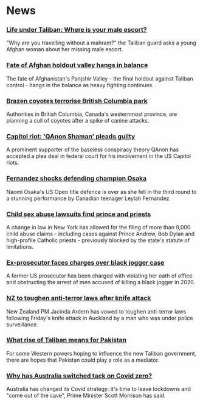 # News
### [Life under Taliban: Where is your male escort?](https://www.bbc.com/news/world-asia-58437713)
"Why are you travelling without a mahram?" the Taliban guard asks a young Afghan woman about her missing male escort. 
### [Fate of Afghan holdout valley hangs in balance](https://www.bbc.com/news/world-asia-58443679)
The fate of Afghanistan's Panjshir Valley - the final holdout against Taliban control - hangs in the balance as heavy fighting continues.
### [Brazen coyotes terrorise British Columbia park](https://www.bbc.com/news/world-us-canada-58439862)
Authorities in British Columbia, Canada's westernmost province, are planning a cull of coyotes after a spike of canine attacks.
### [Capitol riot: 'QAnon Shaman' pleads guilty](https://www.bbc.com/news/world-us-canada-58441174)
A prominent supporter of the baseless conspiracy theory QAnon has accepted a plea deal in federal court for his involvement in the US Capitol riots.
### [Fernandez shocks defending champion Osaka](https://www.bbc.com/sport/tennis/58442969)
Naomi Osaka's US Open title defence is over as she fell in the third round to a stunning performance by Canadian teenager Leylah Fernandez.
### [Child sex abuse lawsuits find prince and priests](https://www.bbc.com/news/world-us-canada-58322592)
 A change in law in New York has allowed for the filing of more than 9,000 child abuse claims - including cases against Prince Andrew, Bob Dylan and high-profile Catholic priests - previously blocked by the state's statute of limitations. 
### [Ex-prosecutor faces charges over black jogger case](https://www.bbc.com/news/world-us-canada-58439984)
A former US prosecutor has been charged with violating her oath of office and obstructing the arrest of men accused of killing a black jogger in 2020.
### [NZ to toughen anti-terror laws after knife attack](https://www.bbc.com/news/world-asia-58446260)
New Zealand PM Jacinda Ardern has vowed to toughen anti-terror laws following Friday's knife attack in Auckland by a man who was under police surveillance.
### [What rise of Taliban means for Pakistan](https://www.bbc.com/news/world-asia-58443839)
For some Western powers hoping to influence the new Taliban government, there are hopes that Pakistan could play a role as a mediator. 
### [Why has Australia switched tack on Covid zero?](https://www.bbc.com/news/world-australia-58406526)
Australia has changed its Covid strategy: it's time to leave lockdowns and "come out of the cave", Prime Minister Scott Morrison has said.
